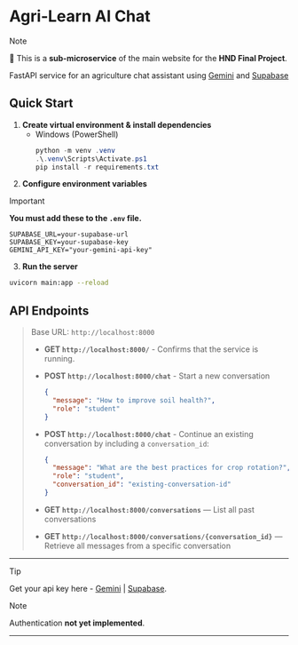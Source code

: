 # Agri‑Learn AI Chat
>[!NOTE]
> 🧩 This is a **sub-microservice** of the main website for the **HND Final Project**.

FastAPI service for an agriculture chat assistant using [Gemini](https://gemini.google.com/app) and [Supabase](https://supabase.com/)
##  Quick Start
1. **Create virtual environment & install dependencies**
   - Windows (PowerShell)
     ```powershell
     python -m venv .venv
     .\.venv\Scripts\Activate.ps1
     pip install -r requirements.txt
     ```
2. **Configure environment variables**
  
> [!IMPORTANT]
> **You must add these to the `.env` file.**

````
SUPABASE_URL=your-supabase-url
SUPABASE_KEY=your-supabase-key
GEMINI_API_KEY="your-gemini-api-key"
````

3. **Run the server**
```bash
uvicorn main:app --reload
````
## API Endpoints

> Base URL: `http://localhost:8000`
>
> * **GET `http://localhost:8000/`** - Confirms that the service is running.
>
> * **POST `http://localhost:8000/chat`** - Start a new conversation
>   ```json
>   {
>     "message": "How to improve soil health?",
>     "role": "student"
>   }
>   ```
>
> * **POST `http://localhost:8000/chat`** - Continue an existing conversation by including a `conversation_id`:
>
>   ```json
>   {
>     "message": "What are the best practices for crop rotation?",
>     "role": "student",
>     "conversation_id": "existing-conversation-id"
>   }
>   ```
>
> * **GET `http://localhost:8000/conversations`** — List all past conversations
>
> * **GET `http://localhost:8000/conversations/{conversation_id}`** — Retrieve all messages from a specific conversation
---

> [!TIP]
> Get your api key here - [Gemini](https://aistudio.google.com/app/api-keys) | [Supabase](https://supabase.com/).

> [!NOTE]
> Authentication **not yet implemented**.

---

